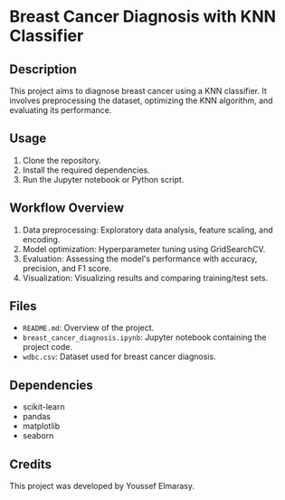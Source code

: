 # Breast Cancer Diagnosis with KNN Classifier

## Description

This project aims to diagnose breast cancer using a KNN classifier. It involves preprocessing the dataset, optimizing the KNN algorithm, and evaluating its performance.


## Usage

1. Clone the repository.
2. Install the required dependencies.
3. Run the Jupyter notebook or Python script.

## Workflow Overview

1. Data preprocessing: Exploratory data analysis, feature scaling, and encoding.
2. Model optimization: Hyperparameter tuning using GridSearchCV.
3. Evaluation: Assessing the model's performance with accuracy, precision, and F1 score.
4. Visualization: Visualizing results and comparing training/test sets.

## Files

- `README.md`: Overview of the project.
- `breast_cancer_diagnosis.ipynb`: Jupyter notebook containing the project code.
- `wdbc.csv`: Dataset used for breast cancer diagnosis.

## Dependencies

- scikit-learn
- pandas
- matplotlib
- seaborn

## Credits

This project was developed by Youssef Elmarasy.
